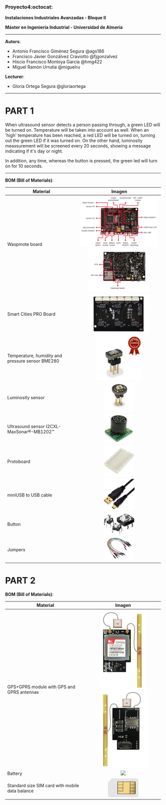 ﻿### Proyecto4:octocat:

**Instalaciones Industriales Avanzadas - Bloque II**

**Máster en Ingeniería Industrial - Universidad de Almería**

---

**Autors**:

* Antonio Francisco Giménez Segura @ags186
* Francisco Javier Gonzálvez Craviotto @fjgonzalvez
* Hiscio Francisco Montoya García @hmg422
* Miguel Ramón Urrutia @miguelru

**Lecturer**:

* Gloria Ortega Segura @gloriaortega

---

# PART 1

When ultrasound sensor detects a person passing through, a green LED will be turned on.
Temperature will be taken into account as well. When an 'high' temperature has been 
reached, a red LED will be turned on, turning out the green LED if it was turned on.
On the other hand, luminosity meassurement will be screened every 20 seconds, showing a 
message indicating if it's day or night.

In addition, any time, whereas the button is pressed, the green led will turn on for 10 seconds.

---

**BOM (Bill of Materials)**:

Material | Imagen
------------ | :-------------:
Waspmote board | <img src="images/waspmote1.png" width="250"> <img src="images/waspmote2.png" width="200">
Smart Cities PRO Board | <img src="images/smartcitiesPRO.png" width="200">
Temperature, humidity and pressure sensor BME280 | <img src="images/bme280.png" width="150">
Luminosity sensor | <img src="images/luminosity.png" width="100">
Ultrasound sensor I2CXL-MaxSonar®-MB1202™ | <img src="/images/ultrasound.png" width="100">
Protoboard | <img src="/images/protoboard.png" width="100">
miniUSB to USB cable | <img src="/images/usb.png" width="100">
Button | <img src="/images/button.png" width="100">
Jumpers | <img src="/images/jumper.png" width="100">

# PART 2

**BOM (Bill of Materials)**:

Material | Imagen
------------ | :-------------:
GPS+GPRS module with GPS and GPRS antennas | <img src="images/gps_gprs_antenna1.png" width="150"> <img src="images/gps_gprs_antenna2.png" width="160">
Battery | <img src="batery.png" width="100">
Standard size SIM card with mobile data balance | <img src="images/simcard.png" width="100">
